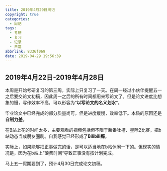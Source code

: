 ```yaml
---
title: 2019年4月29日周记
copyright: true
categories:
  - 周记
tags:
  - 考研
  - 复习
  - 记录
  - 日常
abbrlink: 8336f069
date: 2019-04-29 19:56:39
---
```


## 2019年4月22日-2019年4月28日

本周是开始考研复习的第三周，实际上只复习了一天。在周一经过小伙伴提醒五一之后要交论文初稿，因此周一之后的所有时间都用来写论文了。但是论文进度比想象的慢，写作效率不高，可以形容为”**以写论文的名义划水**“。

<!-- more -->

毕业论文中已经完成的部分质量尚可，但是进度缓慢，效率低下。本质的原因还是**自制力差**。

在B站上花的时间太多，主要观看的视频包括但不限于新番吐槽、星际2比赛，把b站动态当成朋友圈刷。自我感觉已经形成了**Bilibili瘾**。

实际上，如果能够把正事做完的话，是可以适当地在b站休闲一下的。但现实的情况是，因为在b站上”浪费时间“导致正事没有按计划完成。

马上五一假期要到了，预计4月30日完成论文初稿。

